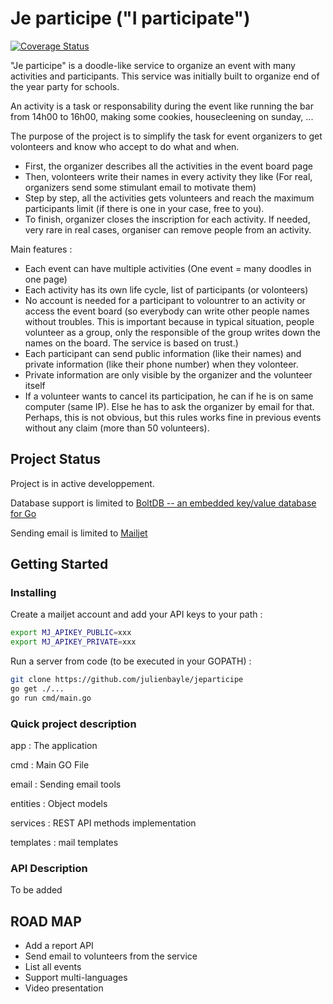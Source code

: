 Je participe ("I participate")
============

[![Coverage Status](https://coveralls.io/repos/github/julienbayle/jeparticipe/badge.svg?branch=master)](https://coveralls.io/github/julienbayle/jeparticipe?branch=master)

"Je participe" is a doodle-like service to organize an event with many activities and participants.
This service was initially built to organize end of the year party for schools. 

An activity is a task or responsability during the event like running the bar from 14h00 to 16h00, making some cookies, housecleening on sunday, ...

The purpose of the project is to simplify the task for event organizers to get volonteers and know who accept to do what and when.

  * First, the organizer describes all the activities in the event board page
  * Then, volonteers write their names in every activity they like (For real, organizers send some stimulant email to motivate them)
  * Step by step, all the activities gets volunteers and reach the maximum participants limit (if there is one in your case, free to you).
  * To finish, organizer closes the inscription for each activity. If needed, very rare in real cases, organiser can remove people from an activity.

Main features :
  * Each event can have multiple activities (One event = many doodles in one page)
  * Each activity has its own life cycle, list of participants (or volonteers)
  * No account is needed for a participant to volountrer to an activity or access the event board (so everybody can write other people names without troubles. This is important because in typical situation, people volunteer as a group, only the responsible of the group writes down the names on the board. The service is based on trust.)
  * Each participant can send public information (like their names) and private information (like their phone number) when they volonteer.
  * Private information are only visible by the organizer and the volunteer itself
  * If a volunteer wants to cancel its participation, he can if he is on same computer (same IP). Else he has to ask the organizer by email for that. Perhaps, this is not obvious, but this rules works fine in previous events without any claim (more than 50 volunteers).

## Project Status

Project is in active developpement.

Database support is limited to [BoltDB -- an embedded key/value database for Go](https://raw.githubusercontent.com/boltdb)

Sending email is limited to [Mailjet](https://mailjet.com/)

## Getting Started

### Installing

Create a mailjet account and add your API keys to your path :

```sh
export MJ_APIKEY_PUBLIC=xxx
export MJ_APIKEY_PRIVATE=xxx
```

Run a server from code (to be executed in your GOPATH) :

```sh
git clone https://github.com/julienbayle/jeparticipe
go get ./...
go run cmd/main.go
```

### Quick project description

app : The application

cmd : Main GO File

email : Sending email tools

entities : Object models

services : REST API methods implementation

templates : mail templates

### API Description

To be added

## ROAD MAP

  * Add a report API
  * Send email to volunteers from the service
  * List all events
  * Support multi-languages
  * Video presentation
